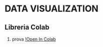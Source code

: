 
# DATA VISUALIZATION

## Libreria Colab
  1. prova [!Open In Colab](https://colab.research.google.com/drive/1v1VDXPDRF1VsmtAygn5hWAciy4w9mmnc)
  
